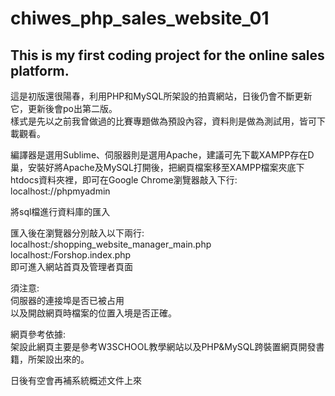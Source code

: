 # chiwes_php_sales_website_01
<h2>This is my first coding project for the online sales platform.</h2>
<p>這是初版還很陽春，利用PHP和MySQL所架設的拍賣網站，日後仍會不斷更新它，更新後會po出第二版。<br>
樣式是先以之前我曾做過的比賽專題做為預設內容，資料則是做為測試用，皆可下載觀看。</p>
<p>編譯器是選用Sublime、伺服器則是選用Apache，建議可先下載XAMPP存在D巢，安裝好將Apache及MySQL打開後，把網頁檔案移至XAMPP檔案夾底下htdocs資料夾裡，即可在Google Chrome瀏覽器敲入下行:<br>
localhost://phpmyadmin<br>
<p>將sql檔進行資料庫的匯入</p>
<p>匯入後在瀏覽器分別敲入以下兩行:<br>
localhost:/shopping_website_manager_main.php<br>
localhost:/Forshop.index.php<br>
即可進入網站首頁及管理者頁面
</p>
<p>須注意:<br>
伺服器的連接埠是否已被占用<br>
以及開啟網頁時檔案的位置入境是否正確。</p>

<p>網頁參考依據:<br>
架設此網頁主要是參考W3SCHOOL教學網站以及PHP&MySQL跨裝置網頁開發書籍，所架設出來的。
</p>

<p>日後有空會再補系統概述文件上來</p>



